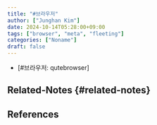 ```yaml
---
title: "#브라우저"
author: ["Junghan Kim"]
date: 2024-10-14T05:28:00+09:00
tags: ["browser", "meta", "fleeting"]
categories: ["Noname"]
draft: false
---
```


<!--more-->

-   [#브라우저: qutebrowser]


## Related-Notes {#related-notes}

## References

<style>.csl-entry{text-indent: -1.5em; margin-left: 1.5em;}</style><div class="csl-bib-body">
</div>
